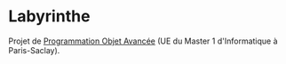 # Labyrinthe

Projet de [Programmation Objet Avancée](https://www.lri.fr/~pa/progcxx.html) (UE du Master 1 d'Informatique à Paris-Saclay).